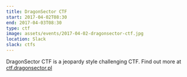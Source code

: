 ```yaml
---
title: DragonSector CTF
start: 2017-04-02T08:30
end: 2017-04-03T08:30
type: ctf
image: assets/events/2017-04-02-dragonsector-ctf.jpg
location: Slack
slack: ctfs
---
```


DragonSector CTF is a jeopardy style challenging CTF. Find out more at
[ctf.dragonsector.pl](https://ctf.dragonsector.pl/)
